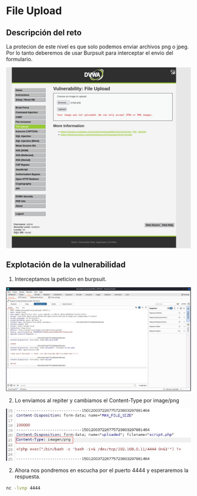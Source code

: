 # File Upload

## Descripción del reto

La protecion de este nivel es que solo podemos enviar archivos png o jpeg. Por lo tanto deberemos de usar Burpsuit para interceptar el envio del formulario.

![File upload](/img/FileUpload/Captura1Medium.jpg)

## Explotación de la vulnerabilidad

1. Interceptamos la peticion en  burpsuit.

![File upload](/img/FileUpload/Captura2Medium.jpg)

2. Lo enviamos al repiter y cambiamos el Content-Type por image/png

![File upload](/img/FileUpload/Captura3Medium.jpg)

2. Ahora nos pondremos en escucha por el puerto 4444 y esperaremos la respuesta.

```bash
nc -lvnp 4444
```